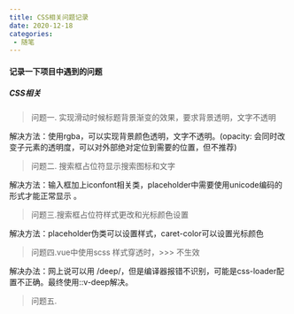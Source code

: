 ```yaml
---
title: CSS相关问题记录
date: 2020-12-18
categories:
 - 随笔
---
```

#### 记录一下项目中遇到的问题

##### CSS相关

> 问题一. 实现滑动时候标题背景渐变的效果，要求背景透明，文字不透明

解决方法：使用rgba，可以实现背景颜色透明，文字不透明。(opacity: 会同时改变子元素的透明度，可以对外部绝对定位到需要的位置，但不推荐)



>问题二. 搜索框占位符显示搜索图标和文字

解决方法：输入框加上iconfont相关类，placeholder中需要使用unicode编码的形式才能正常显示 。



> 问题三.搜索框占位符样式更改和光标颜色设置

解决方法：placeholder伪类可以设置样式，caret-color可以设置光标颜色



> 问题四.vue中使用scss 样式穿透时，>>> 不生效 

解决办法：网上说可以用 /deep/，但是编译器报错不识别，可能是css-loader配置不正确。最终使用::v-deep解决。

> 问题五.
